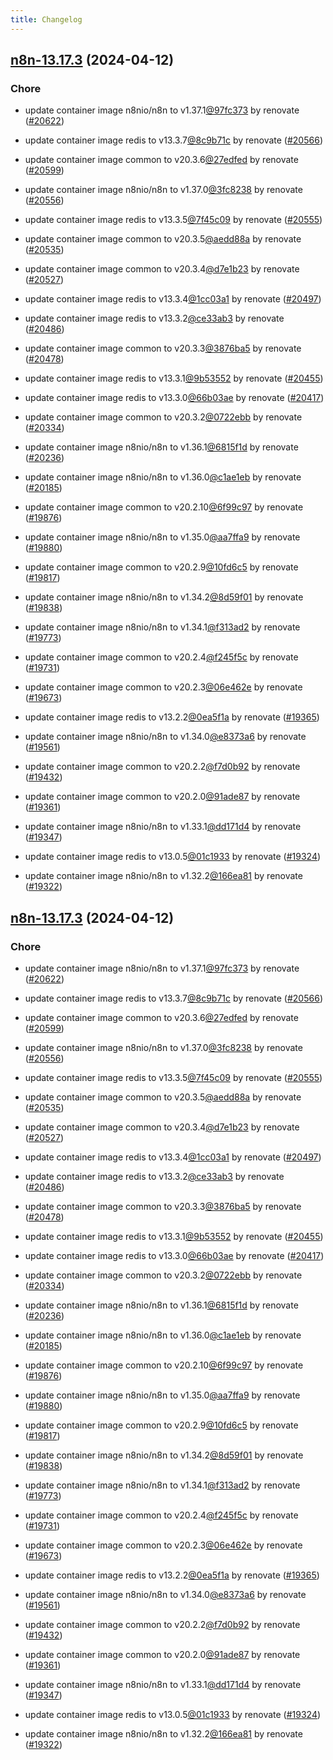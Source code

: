 ```yaml
---
title: Changelog
---
```




## [n8n-13.17.3](https://github.com/truecharts/charts/compare/n8n-13.8.0...n8n-13.17.3) (2024-04-12)

### Chore



- update container image n8nio/n8n to v1.37.1[@97fc373](https://github.com/97fc373) by renovate ([#20622](https://github.com/truecharts/charts/issues/20622))

- update container image redis to v13.3.7[@8c9b71c](https://github.com/8c9b71c) by renovate ([#20566](https://github.com/truecharts/charts/issues/20566))

- update container image common to v20.3.6[@27edfed](https://github.com/27edfed) by renovate ([#20599](https://github.com/truecharts/charts/issues/20599))

- update container image n8nio/n8n to v1.37.0[@3fc8238](https://github.com/3fc8238) by renovate ([#20556](https://github.com/truecharts/charts/issues/20556))

- update container image redis to v13.3.5[@7f45c09](https://github.com/7f45c09) by renovate ([#20555](https://github.com/truecharts/charts/issues/20555))

- update container image common to v20.3.5[@aedd88a](https://github.com/aedd88a) by renovate ([#20535](https://github.com/truecharts/charts/issues/20535))

- update container image common to v20.3.4[@d7e1b23](https://github.com/d7e1b23) by renovate ([#20527](https://github.com/truecharts/charts/issues/20527))

- update container image redis to v13.3.4[@1cc03a1](https://github.com/1cc03a1) by renovate ([#20497](https://github.com/truecharts/charts/issues/20497))

- update container image redis to v13.3.2[@ce33ab3](https://github.com/ce33ab3) by renovate ([#20486](https://github.com/truecharts/charts/issues/20486))

- update container image common to v20.3.3[@3876ba5](https://github.com/3876ba5) by renovate ([#20478](https://github.com/truecharts/charts/issues/20478))

- update container image redis to v13.3.1[@9b53552](https://github.com/9b53552) by renovate ([#20455](https://github.com/truecharts/charts/issues/20455))

- update container image redis to v13.3.0[@66b03ae](https://github.com/66b03ae) by renovate ([#20417](https://github.com/truecharts/charts/issues/20417))

- update container image common to v20.3.2[@0722ebb](https://github.com/0722ebb) by renovate ([#20334](https://github.com/truecharts/charts/issues/20334))

- update container image n8nio/n8n to v1.36.1[@6815f1d](https://github.com/6815f1d) by renovate ([#20236](https://github.com/truecharts/charts/issues/20236))

- update container image n8nio/n8n to v1.36.0[@c1ae1eb](https://github.com/c1ae1eb) by renovate ([#20185](https://github.com/truecharts/charts/issues/20185))

- update container image common to v20.2.10[@6f99c97](https://github.com/6f99c97) by renovate ([#19876](https://github.com/truecharts/charts/issues/19876))

- update container image n8nio/n8n to v1.35.0[@aa7ffa9](https://github.com/aa7ffa9) by renovate ([#19880](https://github.com/truecharts/charts/issues/19880))

- update container image common to v20.2.9[@10fd6c5](https://github.com/10fd6c5) by renovate ([#19817](https://github.com/truecharts/charts/issues/19817))

- update container image n8nio/n8n to v1.34.2[@8d59f01](https://github.com/8d59f01) by renovate ([#19838](https://github.com/truecharts/charts/issues/19838))

- update container image n8nio/n8n to v1.34.1[@f313ad2](https://github.com/f313ad2) by renovate ([#19773](https://github.com/truecharts/charts/issues/19773))

- update container image common to v20.2.4[@f245f5c](https://github.com/f245f5c) by renovate ([#19731](https://github.com/truecharts/charts/issues/19731))

- update container image common to v20.2.3[@06e462e](https://github.com/06e462e) by renovate ([#19673](https://github.com/truecharts/charts/issues/19673))

- update container image redis to v13.2.2[@0ea5f1a](https://github.com/0ea5f1a) by renovate ([#19365](https://github.com/truecharts/charts/issues/19365))

- update container image n8nio/n8n to v1.34.0[@e8373a6](https://github.com/e8373a6) by renovate ([#19561](https://github.com/truecharts/charts/issues/19561))

- update container image common to v20.2.2[@f7d0b92](https://github.com/f7d0b92) by renovate ([#19432](https://github.com/truecharts/charts/issues/19432))

- update container image common to v20.2.0[@91ade87](https://github.com/91ade87) by renovate ([#19361](https://github.com/truecharts/charts/issues/19361))

- update container image n8nio/n8n to v1.33.1[@dd171d4](https://github.com/dd171d4) by renovate ([#19347](https://github.com/truecharts/charts/issues/19347))

- update container image redis to v13.0.5[@01c1933](https://github.com/01c1933) by renovate ([#19324](https://github.com/truecharts/charts/issues/19324))

- update container image n8nio/n8n to v1.32.2[@166ea81](https://github.com/166ea81) by renovate ([#19322](https://github.com/truecharts/charts/issues/19322))


## [n8n-13.17.3](https://github.com/truecharts/charts/compare/n8n-13.8.0...n8n-13.17.3) (2024-04-12)

### Chore



- update container image n8nio/n8n to v1.37.1[@97fc373](https://github.com/97fc373) by renovate ([#20622](https://github.com/truecharts/charts/issues/20622))

- update container image redis to v13.3.7[@8c9b71c](https://github.com/8c9b71c) by renovate ([#20566](https://github.com/truecharts/charts/issues/20566))

- update container image common to v20.3.6[@27edfed](https://github.com/27edfed) by renovate ([#20599](https://github.com/truecharts/charts/issues/20599))

- update container image n8nio/n8n to v1.37.0[@3fc8238](https://github.com/3fc8238) by renovate ([#20556](https://github.com/truecharts/charts/issues/20556))

- update container image redis to v13.3.5[@7f45c09](https://github.com/7f45c09) by renovate ([#20555](https://github.com/truecharts/charts/issues/20555))

- update container image common to v20.3.5[@aedd88a](https://github.com/aedd88a) by renovate ([#20535](https://github.com/truecharts/charts/issues/20535))

- update container image common to v20.3.4[@d7e1b23](https://github.com/d7e1b23) by renovate ([#20527](https://github.com/truecharts/charts/issues/20527))

- update container image redis to v13.3.4[@1cc03a1](https://github.com/1cc03a1) by renovate ([#20497](https://github.com/truecharts/charts/issues/20497))

- update container image redis to v13.3.2[@ce33ab3](https://github.com/ce33ab3) by renovate ([#20486](https://github.com/truecharts/charts/issues/20486))

- update container image common to v20.3.3[@3876ba5](https://github.com/3876ba5) by renovate ([#20478](https://github.com/truecharts/charts/issues/20478))

- update container image redis to v13.3.1[@9b53552](https://github.com/9b53552) by renovate ([#20455](https://github.com/truecharts/charts/issues/20455))

- update container image redis to v13.3.0[@66b03ae](https://github.com/66b03ae) by renovate ([#20417](https://github.com/truecharts/charts/issues/20417))

- update container image common to v20.3.2[@0722ebb](https://github.com/0722ebb) by renovate ([#20334](https://github.com/truecharts/charts/issues/20334))

- update container image n8nio/n8n to v1.36.1[@6815f1d](https://github.com/6815f1d) by renovate ([#20236](https://github.com/truecharts/charts/issues/20236))

- update container image n8nio/n8n to v1.36.0[@c1ae1eb](https://github.com/c1ae1eb) by renovate ([#20185](https://github.com/truecharts/charts/issues/20185))

- update container image common to v20.2.10[@6f99c97](https://github.com/6f99c97) by renovate ([#19876](https://github.com/truecharts/charts/issues/19876))

- update container image n8nio/n8n to v1.35.0[@aa7ffa9](https://github.com/aa7ffa9) by renovate ([#19880](https://github.com/truecharts/charts/issues/19880))

- update container image common to v20.2.9[@10fd6c5](https://github.com/10fd6c5) by renovate ([#19817](https://github.com/truecharts/charts/issues/19817))

- update container image n8nio/n8n to v1.34.2[@8d59f01](https://github.com/8d59f01) by renovate ([#19838](https://github.com/truecharts/charts/issues/19838))

- update container image n8nio/n8n to v1.34.1[@f313ad2](https://github.com/f313ad2) by renovate ([#19773](https://github.com/truecharts/charts/issues/19773))

- update container image common to v20.2.4[@f245f5c](https://github.com/f245f5c) by renovate ([#19731](https://github.com/truecharts/charts/issues/19731))

- update container image common to v20.2.3[@06e462e](https://github.com/06e462e) by renovate ([#19673](https://github.com/truecharts/charts/issues/19673))

- update container image redis to v13.2.2[@0ea5f1a](https://github.com/0ea5f1a) by renovate ([#19365](https://github.com/truecharts/charts/issues/19365))

- update container image n8nio/n8n to v1.34.0[@e8373a6](https://github.com/e8373a6) by renovate ([#19561](https://github.com/truecharts/charts/issues/19561))

- update container image common to v20.2.2[@f7d0b92](https://github.com/f7d0b92) by renovate ([#19432](https://github.com/truecharts/charts/issues/19432))

- update container image common to v20.2.0[@91ade87](https://github.com/91ade87) by renovate ([#19361](https://github.com/truecharts/charts/issues/19361))

- update container image n8nio/n8n to v1.33.1[@dd171d4](https://github.com/dd171d4) by renovate ([#19347](https://github.com/truecharts/charts/issues/19347))

- update container image redis to v13.0.5[@01c1933](https://github.com/01c1933) by renovate ([#19324](https://github.com/truecharts/charts/issues/19324))

- update container image n8nio/n8n to v1.32.2[@166ea81](https://github.com/166ea81) by renovate ([#19322](https://github.com/truecharts/charts/issues/19322))